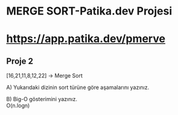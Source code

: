 # MERGE SORT-Patika.dev Projesi
# https://app.patika.dev/pmerve


## Proje 2
[16,21,11,8,12,22] -> Merge Sort  

A) Yukarıdaki dizinin sort türüne göre aşamalarını yazınız.  





B) Big-O gösterimini yazınız.  
O(n.logn)





